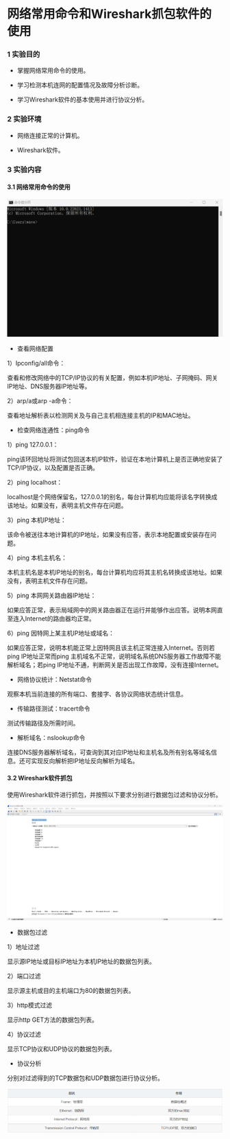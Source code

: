 # 网络常用命令和Wireshark抓包软件的使用

### 1 实验目的

- 掌握网络常用命令的使用。 

- 学习检测本机连网的配置情况及故障分析诊断。

- 学习Wireshark软件的基本使用并进行协议分析。

### 2 实验环境

- 网络连接正常的计算机。

- Wireshark软件。

### 3 实验内容

#### 3.1 网络常用命令的使用

![1.png](images/1.png)

- 查看网络配置

1）Ipconfig/all命令：

查看和修改网络中的TCP/IP协议的有关配置，例如本机IP地址、子网掩码、网关IP地址、DNS服务器IP地址等。

2）arp/a或arp -a命令：

查看地址解析表以检测网关及与自己主机相连接主机的IP和MAC地址。

- 检查网络连通性：ping命令

1）ping 127.0.0.1：

ping该环回地址将测试包回送本机IP软件，验证在本地计算机上是否正确地安装了TCP/IP协议，以及配置是否正确。

2）ping localhost：

localhost是个网络保留名，127.0.0.1的别名，每台计算机均应能将该名字转换成该地址。如果没有，表明主机文件存在问题。

3）ping 本机IP地址：

该命令被送往本地计算机的IP地址，如果没有应答，表示本地配置或安装存在问题。

4）ping 本机主机名：

本机主机名是本机IP地址的别名，每台计算机均应将其主机名转换成该地址。如果没有，表明主机文件存在问题。

5）ping 本网网关路由器IP地址：

如果应答正常，表示局域网中的网关路由器正在运行并能够作出应答。说明本网直至连入Internet的路由器均正常。

6）ping 因特网上某主机IP地址或域名：

如果应答正常，说明本机能正常上因特网且该主机正常连接入Internet。否则若ping IP地址正常而ping 主机域名不正常，说明域名系统DNS服务器工作故障不能解析域名；若ping IP地址不通，判断网关是否出现工作故障，没有连接Internet。

- 网络协议统计：Netstat命令

观察本机当前连接的所有端口、套接字、各协议网络状态统计信息。

- 传输路径测试：tracert命令

测试传输路径及所需时间。

- 解析域名：nslookup命令

连接DNS服务器解析域名，可查询到其对应IP地址和主机名及所有别名等域名信息。还可实现反向解析把IP地址反向解析为域名。

#### 3.2 Wireshark软件抓包

使用Wireshark软件进行抓包，并按照以下要求分别进行数据包过滤和协议分析。

![2.png](images/2.png)

- 数据包过滤

1）地址过滤

显示源IP地址或目标IP地址为本机IP地址的数据包列表。

2）端口过滤

显示源主机或目的主机端口为80的数据包列表。

3）http模式过滤

显示http GET方法的数据包列表。

4）协议过滤

显示TCP协议和UDP协议的数据包列表。

- 协议分析

分别对过滤得到的TCP数据包和UDP数据包进行协议分析。

![3](images/3.png)